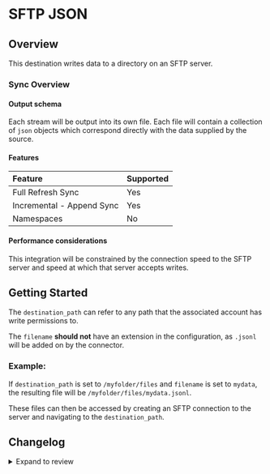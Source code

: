 # SFTP JSON

## Overview

This destination writes data to a directory on an SFTP server.

### Sync Overview

#### Output schema

Each stream will be output into its own file.
Each file will contain a collection of `json` objects which correspond directly with the data supplied by the source.

#### Features

| Feature                   | Supported |
| :------------------------ | :-------- |
| Full Refresh Sync         | Yes       |
| Incremental - Append Sync | Yes       |
| Namespaces                | No        |

#### Performance considerations

This integration will be constrained by the connection speed to the SFTP server and speed at which that server accepts writes.

## Getting Started

The `destination_path` can refer to any path that the associated account has write permissions to.

The `filename` **should not** have an extension in the configuration, as `.jsonl` will be added on by the connector.

### Example:

If `destination_path` is set to `/myfolder/files` and `filename` is set to `mydata`, the resulting file will be `/myfolder/files/mydata.jsonl`.

These files can then be accessed by creating an SFTP connection to the server and navigating to the `destination_path`.

## Changelog

<details>
  <summary>Expand to review</summary>

| Version | Date       | Pull Request                                           | Subject                       |
| :------ | :--------- | :----------------------------------------------------- | :---------------------------- |
| 0.2.16 | 2025-09-30 | [60702](https://github.com/airbytehq/airbyte/pull/60702) | Update dependencies |
| 0.2.15 | 2025-05-27 | [60870](https://github.com/airbytehq/airbyte/pull/60870) | Update dependencies |
| 0.2.14 | 2025-05-10 | [59809](https://github.com/airbytehq/airbyte/pull/59809) | Update dependencies |
| 0.2.13 | 2025-05-03 | [59353](https://github.com/airbytehq/airbyte/pull/59353) | Update dependencies |
| 0.2.12 | 2025-04-26 | [58727](https://github.com/airbytehq/airbyte/pull/58727) | Update dependencies |
| 0.2.11 | 2025-04-19 | [58238](https://github.com/airbytehq/airbyte/pull/58238) | Update dependencies |
| 0.2.10 | 2025-04-12 | [57592](https://github.com/airbytehq/airbyte/pull/57592) | Update dependencies |
| 0.2.9 | 2025-04-05 | [57114](https://github.com/airbytehq/airbyte/pull/57114) | Update dependencies |
| 0.2.8 | 2025-03-29 | [56615](https://github.com/airbytehq/airbyte/pull/56615) | Update dependencies |
| 0.2.7 | 2025-03-22 | [56090](https://github.com/airbytehq/airbyte/pull/56090) | Update dependencies |
| 0.2.6 | 2025-03-08 | [55369](https://github.com/airbytehq/airbyte/pull/55369) | Update dependencies |
| 0.2.5 | 2025-03-01 | [54868](https://github.com/airbytehq/airbyte/pull/54868) | Update dependencies |
| 0.2.4 | 2025-02-22 | [54265](https://github.com/airbytehq/airbyte/pull/54265) | Update dependencies |
| 0.2.3 | 2025-02-15 | [53941](https://github.com/airbytehq/airbyte/pull/53941) | Update dependencies |
| 0.2.2 | 2025-02-08 | [53405](https://github.com/airbytehq/airbyte/pull/53405) | Update dependencies |
| 0.2.1 | 2025-02-01 | [52883](https://github.com/airbytehq/airbyte/pull/52883) | Update dependencies |
| 0.2.0 | 2024-10-14 | [46873](https://github.com/airbytehq/airbyte/pull/46873) | Migrated to Poetry and Airbyte Base Image |
| 0.1.0 | 2022-11-24 | [4924](https://github.com/airbytehq/airbyte/pull/4924) | 🎉 New Destination: SFTP JSON |

</details>
